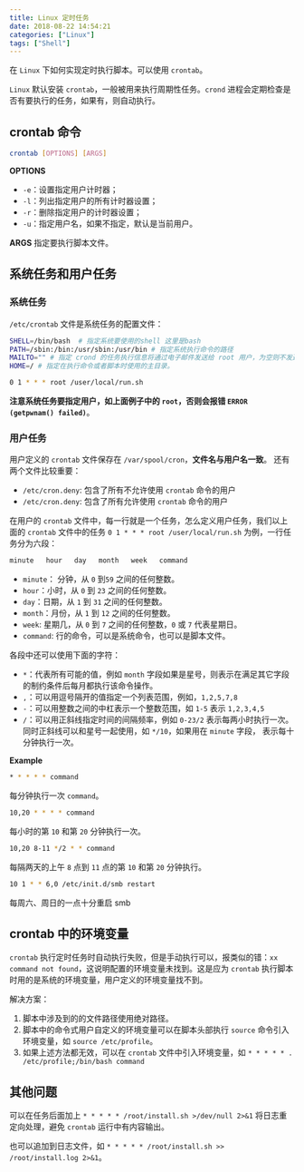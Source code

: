 ```yaml
---
title: Linux 定时任务
date: 2018-08-22 14:54:21
categories: ["Linux"]
tags: ["Shell"]
---
```


在 `Linux` 下如何实现定时执行脚本。可以使用 `crontab`。

<!-- more -->

`Linux` 默认安装 `crontab`，一般被用来执行周期性任务。`crond` 进程会定期检查是否有要执行的任务，如果有，则自动执行。

## crontab 命令
```bash
crontab [OPTIONS] [ARGS]
```

**OPTIONS**
- `-e`：设置指定用户计时器；
- `-l`：列出指定用户的所有计时器设置；
- `-r`：删除指定用户的计时器设置；
- `-u`：指定用户名，如果不指定，默认是当前用户。

**ARGS**
指定要执行脚本文件。

## 系统任务和用户任务
### 系统任务
`/etc/crontab` 文件是系统任务的配置文件：
```bash
SHELL=/bin/bash  # 指定系统要使用的shell 这里是bash
PATH=/sbin:/bin:/usr/sbin:/usr/bin # 指定系统执行命令的路径
MAILTO="" # 指定 crond 的任务执行信息将通过电子邮件发送给 root 用户，为空则不发送
HOME=/ # 指定在执行命令或者脚本时使用的主目录。

0 1 * * * root /user/local/run.sh
```

**注意系统任务要指定用户，如上面例子中的 `root`，否则会报错 `ERROR (getpwnam() failed)`**。

### 用户任务
用户定义的 `crontab` 文件保存在 `/var/spool/cron`，**文件名与用户名一致**。
还有两个文件比较重要：
- `/etc/cron.deny`: 包含了所有不允许使用 `crontab` 命令的用户
- `/etc/cron.deny`: 包含了所有允许使用 `crontab` 命令的用户

在用户的 `crontab` 文件中，每一行就是一个任务，怎么定义用户任务，我们以上面的 `crontab` 文件中的任务 `0 1 * * * root /user/local/run.sh` 
为例，一行任务分为六段：

```bash
minute   hour   day   month   week   command
```

- `minute`： 分钟，从 `0` 到`59` 之间的任何整数。
- `hour`：小时，从 `0` 到 `23` 之间的任何整数。
- `day`：日期，从 `1` 到 `31` 之间的任何整数。
- `month`：月份，从 `1` 到 `12` 之间的任何整数。
- `week`: 星期几，从 `0` 到 `7` 之间的任何整数，`0` 或 `7` 代表星期日。
- `command`: 行的命令，可以是系统命令，也可以是脚本文件。

各段中还可以使用下面的字符：
- `*`：代表所有可能的值，例如 `month` 字段如果是星号，则表示在满足其它字段的制约条件后每月都执行该命令操作。
- `,`：可以用逗号隔开的值指定一个列表范围，例如，`1,2,5,7,8`
- `-`：可以用整数之间的中杠表示一个整数范围，如 `1-5` 表示 `1,2,3,4,5`
- `/`：可以用正斜线指定时间的间隔频率，例如 `0-23/2` 表示每两小时执行一次。同时正斜线可以和星号一起使用，如 `*/10`，如果用在 `minute` 字段，
表示每十分钟执行一次。

**Example**
```bash
* * * * * command
```
每分钟执行一次 `command`。


```bash
10,20 * * * * command
```
每小时的第 `10` 和第 `20` 分钟执行一次。


```bash
10,20 8-11 */2 * * command
```
每隔两天的上午 `8` 点到 `11` 点的第 `10` 和第 `20` 分钟执行。


```bash
10 1 * * 6,0 /etc/init.d/smb restart
```
每周六、周日的一点十分重启 smb

## crontab 中的环境变量
`crontab` 执行定时任务时自动执行失败，但是手动执行可以，报类似的错：`xx command not found`，这说明配置的环境变量未找到。这是应为 `crontab`
执行脚本时用的是系统的环境变量，用户定义的环境变量找不到。

解决方案：
1. 脚本中涉及到的的文件路径使用绝对路径。
2. 脚本中的命令式用户自定义的环境变量可以在脚本头部执行 `source` 命令引入环境变量，如 `source /etc/profile`。
3. 如果上述方法都无效，可以在 `crontab` 文件中引入环境变量，如 `* * * * * . /etc/profile;/bin/bash command`

## 其他问题
可以在任务后面加上 `* * * * * /root/install.sh >/dev/null 2>&1` 将日志重定向处理，避免 `crontab` 运行中有内容输出。

也可以追加到日志文件，如 `* * * * * /root/install.sh >> /root/install.log 2>&1`。
